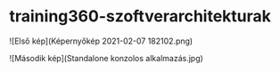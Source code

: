 # training360-szoftverarchitekturak

![Első kép](Képernyőkép 2021-02-07 182102.png)

![Második kép](Standalone konzolos alkalmazás.jpg)

